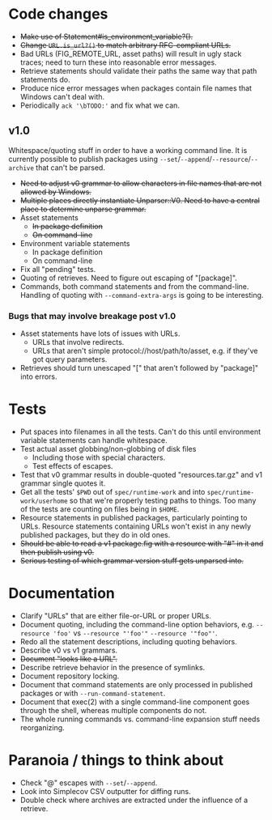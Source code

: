 # Code changes

* ~~Make use of Statement#is_environment_variable?().~~
* ~~Change `URL.is_url?()` to match arbitrary RFC-compliant URLs.~~
* Bad URLs (FIG_REMOTE_URL, asset paths) will result in ugly stack traces; need to turn these into reasonable error messages.
* Retrieve statements should validate their paths the same way that path statements do.
* Produce nice error messages when packages contain file names that Windows can't deal with.
* Periodically `ack '\bTODO:'` and fix what we can.

## v1.0

Whitespace/quoting stuff in order to have a working command line.  It is currently possible to publish packages using `--set`/`--append`/`--resource`/`--archive` that can't be parsed.

* ~~Need to adjust v0 grammar to allow characters in file names that are not allowed by Windows.~~
* ~~Multiple places directly instantiate Unparser::V0.  Need to have a central place to determine unparse grammar.~~
* Asset statements
    * ~~In package definition~~
    * ~~On command-line~~
* Environment variable statements
    * In package definition
    * On command-line
* Fix all "pending" tests.
* Quoting of retrieves.  Need to figure out escaping of "[package]".
* Commands, both command statements and from the command-line.  Handling of quoting with `--command-extra-args` is going to be interesting.

### Bugs that may involve breakage post v1.0

* Asset statements have lots of issues with URLs.
    * URLs that involve redirects.
    * URLs that aren't simple protocol://host/path/to/asset, e.g. if they've got query parameters.
* Retrieves should turn unescaped "[" that aren't followed by "package]" into errors.

# Tests

* Put spaces into filenames in all the tests.  Can't do this until environment variable statements can handle whitespace.
* Test actual asset globbing/non-globbing of disk files
    * Including those with special characters.
    * Test effects of escapes.
* Test that v0 grammar results in double-quoted "resources.tar.gz" and v1 grammar single quotes it.
* Get all the tests' `$PWD` out of `spec/runtime-work` and into `spec/runtime-work/userhome` so that we're properly testing paths to things.  Too many of the tests are counting on files being in `$HOME`.
* Resource statements in published packages, particularly pointing to URLs. Resource statements containing URLs won't exist in any newly published packages, but they do in old ones.
* ~~Should be able to read a v1 package.fig with a resource with "#" in it and then publish using v0.~~
* ~~Serious testing of which grammar version stuff gets unparsed into.~~

# Documentation

* Clarify "URLs" that are either file-or-URL or proper URLs.
* Document quoting, including the command-line option behaviors, e.g. `--resource 'foo'` vs `--resource "'foo'"` `--resource '"foo"'`.
* Redo all the statement descriptions, including quoting behaviors.
* Describe v0 vs v1 grammars.
* ~~Document "looks like a URL".~~
* Describe retrieve behavior in the presence of symlinks.
* Document repository locking.
* Document that command statements are only processed in published packages or with `--run-command-statement`.
* Document that exec(2) with a single command-line component goes through the shell, whereas multiple components do not.
* The whole running commands vs. command-line expansion stuff needs reorganizing.

# Paranoia / things to think about

* Check "@" escapes with `--set`/`--append`.
* Look into Simplecov CSV outputter for diffing runs.
* Double check where archives are extracted under the influence of a retrieve.
